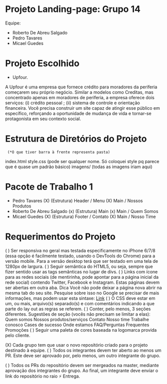 # Projeto Landing-page: Grupo 14

Equipe:
- Roberto De Abreu Salgado
- Pedro Tavares
- Micael Guedes

# Projeto Escolhido
- Upfour.

A Upfour é uma empresa que fornece crédito para moradores da periferia começarem seu próprio negócio. Similar a modelos como Creditas, mas concentrado apenas em moradores de periferia, a empresa oferece dois serviços: (i) crédito pessoal ; (ii) sistema de controle e orientação financeira. Você precisa construir um site capaz de atingir esse público em específico, reforçando a oportunidade de mudança de vida e tornar-se protagonista em seu contexto social. 


# Estrutura de Diretórios do Projeto
     (*O que tiver barra à frente representa pasta)

index.html
style.css  (pode ser qualquer nome. Só coloquei style pq parece que é quase um padrão básico)
imagens/ (todas as imagens iriam aqui)


# Pacote de Trabalho 1
- Pedro Tavares
(X) (Estrutura) Header / Menu
(X) Main / Nossos Produtos
- Roberto De Abreu Salgado
(x) (Estrutura) Main
(x) Main / Quem Somos
- Micael Guedes
(X) (Estrutura) Footer / Contato 
(X) Main / Nosso Time


# Requerimentos do Projeto
(  ) Ser responsiva no geral mas testada especificamente no iPhone 6/7/8 (essa opção é facilmente testado, usando o DevTools do Chrome) para a versão mobile. Para a versão desktop terá que ser testado em uma tela de 1280px de largura.
(  ) Seguir semântica do HTML5, ou seja, sempre que fizer sentido usar as tags semânticas no lugar de divs.
(  ) Links com ícone para as redes sociais (de mentirinha, pode apontar para a página inicial da rede social) contendo Twitter, Facebook e Instagram. Estas páginas devem ser abertas em outra aba.
Dica
Você não pode deixar a página nova abrir na mesma tab do seu site. Pesquise sobre isso no Google se precisar de mais informações, mas podem usar esta sintaxe:
<a target="_blank" href="<http://www.google.com>">Link</a>
(  ) O CSS deve estar em um, ou mais, arquivo(s) separado(s) e com comentários indicando a que parte do lay out as regras se referem.
(  ) Conter, pelo menos, 3 seções diferentes.
Sugestões de seção (vocês não precisam se limitar a elas):
Quem somos
Nossos produtos/serviços
Contato
Nosso time
Trabalhe conosco
Cases de sucesso
Onde estamos
FAQ/Perguntas Frequentes
Promoções
(  ) Seguir uma paleta de cores baseada na logomarca provida pelo cliente.

(X) Cada grupo tem que usar o novo repositório criado para o projeto destinado à equipe.
(  ) Todos os integrantes devem ter aberto ao menos um PR. Este deve ser aprovado por, pelo menos, um outro integrante do grupo.


( ) Todos os PRs do repositório devem ser mergeados na master, mediante aprovação dos integrantes do grupo. Ao final, um integrante deve enviar o link do repositório no raio ⚡️ Entrega.
